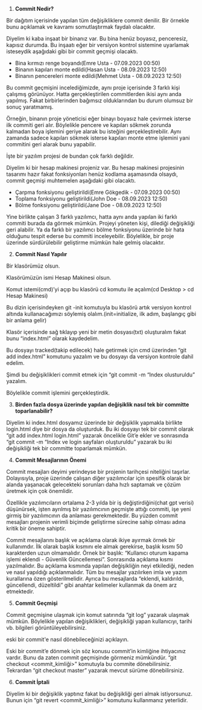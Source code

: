 1. **Commit Nedir?**

Bir dağıtım içerisinde yapılan tüm değişikliklere commit denilir. Bir örnekle bunu açıklamak ve kavramı somutlaştırmak faydalı olacaktır.

Diyelim ki kaba inşaat bir binanız var. Bu bina henüz boyasız, penceresiz, kapısız durumda. Bu inşaatı eğer bir versiyon kontrol sistemine uyarlamak isteseydik aşağıdaki gibi bir commit geçmişi olacaktı.

- Bina kırmızı renge boyandı(Emre Usta - 07.09.2023 00:50)
- Binanın kapıları monte edildi(Hasan Usta - 08.09.2023 12:50)
- Binanın pencereleri monte edildi(Mehmet Usta - 08.09.2023 12:50)

Bu commit geçmişini incelediğimizde, aynı proje içerisinde 3 farklı kişi çalışmış görünüyor. Hatta gerçekleştirilen commitlerden ikisi aynı anda yapılmış. Fakat birbirlerinden bağımsız olduklarından bu durum olumsuz bir sonuç yaratmamış. 

Örneğin, binanın proje yöneticisi eğer binayı boyasız hale çevirmek isterse ilk commiti geri alır. Böylelikle pencere ve kapıları sökmek zorunda kalmadan boya işlemini geriye alarak bu isteğini gerçekleştirebilir. Aynı zamanda sadece kapıları sökmek isterse kapıları monte etme işlemini yani commitini geri alarak bunu yapabilir.

İşte bir yazılım projesi de bundan çok farklı değildir.

Diyelim ki bir hesap makinesi projeniz var. Bu hesap makinesi projesinin tasarımı hazır fakat fonksiyonları henüz kodlama aşamasında olsaydı, commit geçmişi muhtemelen aşağıdaki gibi olacaktı.

- Çarpma fonksiyonu geliştirildi(Emre Gökgedik - 07.09.2023 00:50)
- Toplama fonksiyonu geliştirildi(John Doe - 08.09.2023 12:50)
- Bölme fonksiyonu geliştirildi(Jane Doe - 08.09.2023 12:50)

Yine birlikte çalışan 3 farklı yazılımcı, hatta aynı anda yapılan iki farklı commiti burada da görmek mümkün. Projeyi yöneten kişi, dilediği değişikliği geri alabilir. Ya da farklı bir yazılımcı bölme fonksiyonu üzerinde bir hata olduğunu tespit ederse bu commiti inceleyebilir. Böylelikle, bir proje üzerinde sürdürülebilir geliştirme mümkün hale gelmiş olacaktır.

2. **Commit Nasıl Yapılır**

Bir klasörümüz olsun.

Klasörümüzün ismi Hesap Makinesi olsun.

Komut istemi(cmd)’yi açıp bu klasörü cd komutu ile açalım(cd Desktop > cd Hesap Makinesi)

Bu dizin içerisindeyken git -init komutuyla bu klasörü artık versiyon kontrol altında kullanacağımızı söylemiş olalım.(init=initialize, ilk adım, başlangıç gibi bir anlama gelir)

Klasör içerisinde sağ tıklayıp yeni bir metin dosyası(txt) oluşturalım fakat bunu “index.html” olarak kaydedelim.

Bu dosyayı tracked(takip edilecek) hale getirmek için cmd üzerinden “git add index.html” komutunu yazalım ve bu dosyayı da versiyon kontrole dahil edelim.

Şimdi bu değişiklikleri commit etmek için “git commit -m “Index olusturuldu” yazalım.

Böylelikle commit işlemini gerçekleştirdik.

3. **Birden fazla dosya üzerinde yapılan değişiklik nasıl tek bir committe toparlanabilir?**

Diyelim ki index.html dosyamız üzerinde bir değişiklik yapmakla birlikte login.html diye bir dosya da oluşturduk. Bu iki dosyayı tek bir commit olarak “git add index.html login.html” yazarak öncelikle Git’e ekler ve sonrasında “git commit -m “Index ve login sayfaları oluşturuldu” yazarak bu iki değişikliği tek bir committe toparlamak mümkün.

4. **Commit Mesajlarının Önemi**

Commit mesajları deyimi yerindeyse bir projenin tarihçesi niteliğini taşırlar. Dolayısıyla, proje üzerinde çalışan diğer yazılımcılar için spesifik olarak bir alanda yaşanacak gelecekteki sorunları daha hızlı saptamak ve çözüm üretmek için çok önemlidir. 

Özellikle yazılımcıların ortalama 2-3 yılda bir iş değiştirdiğini(chat gpt verisi) düşünürsek, işten ayrılmış bir yazılımcının geçmişte attığı commiti, işe yeni girmiş bir yazılımcının da anlaması gerekmektedir. Bu yüzden commit mesajları projenin verimli biçimde geliştirme sürecine sahip olması adına kritik bir öneme sahiptir.

Commit mesajlarını başlık ve açıklama olarak ikiye ayırmak örnek bir kullanımdır. İlk olarak başlık kısmını ele almak gerekirse, başlık kısmı 50 karakterden uzun olmamalıdır. Örnek bir başlık: “Kullanıcı oturum kapama işlemi eklendi - Güvenlik Güncellemesi”. Sonrasında açıklama kısmı yazılmalıdır. Bu açıklama kısmında yapılan değişikliğin neyi etkilediği, neden ve nasıl yapıldığı açıklanmalıdır. Tüm bu mesajlar yazılırken imla ve yazım kurallarına özen gösterilmelidir. Ayrıca  bu mesajlarda “eklendi, kaldırıldı, güncellendi, düzeltildi” gibi anahtar kelimeler kullanmak da önem arz etmektedir.

5. **Commit Geçmişi**

Commit geçmişine ulaşmak için komut satırında “git log” yazarak ulaşmak mümkün. Böylelikle yapılan değişiklikleri, değişikliği yapan kullanıcıyı, tarihi vb. bilgileri görüntüleyebilirsiniz.

eski bir commit'e nasıl dönebileceğinizi açıklayın.

Eski bir commit’e dönmek için söz konusu commit’in kimliğine ihtiyacınız vardır. Bunu da zaten commit geçmişinde görmeniz mümkündür. “git checkout <commit_kimliği>” komutuyla bu commite dönebilirsiniz. Tekrardan “git checkout master” yazarak mevcut sürüme dönebilirsiniz.

6. **Commit İptali**

Diyelim ki bir değişiklik yaptınız fakat bu değişikliği geri almak istiyorsunuz. Bunun için “git revert <commit_kimliği>” komutunu kullanmanız yeterlidir.

